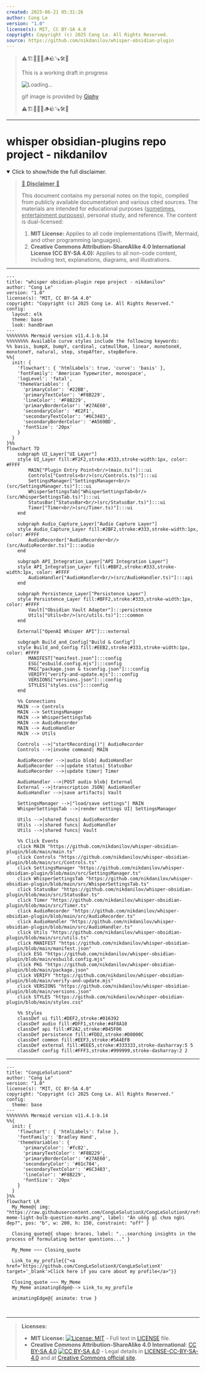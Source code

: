 ```yaml
---
created: 2025-06-21 05:31:26
author: Cong Le
version: "1.0"
license(s): MIT, CC BY-SA 4.0
copyright: Copyright (c) 2025 Cong Le. All Rights Reserved.
source: https://github.com/nikdanilov/whisper-obsidian-plugin
---
```



> ⚠️🏗️🚧🦺🧱🪵🪨🪚🛠️👷
> 
> This is a working draft in progress
> 
> ![Loading...](https://media2.giphy.com/media/v1.Y2lkPTc5MGI3NjExMXVjejV3dnVjc2o5MXd3eXBvcDR1cHlzbHQ1Z2R6YjY0ZHpmdjJ6OCZlcD12MV9pbnRlcm5hbF9naWZfYnlfaWQmY3Q9Zw/hL9q5k9dk9l0wGd4e0/giphy.gif)
>
> gif image is provided by [Giphy](https://giphy.com)
> 
> ⚠️🏗️🚧🦺🧱🪵🪨🪚🛠️👷


----




# whisper obsidian-plugins repo project - nikdanilov
<details open>
<summary>Click to show/hide the full disclaimer.</summary>
   
> <ins>📢 **Disclaimer** 🚨</ins>
>
> This document contains my personal notes on the topic,
> compiled from publicly available documentation and various cited sources.
> The materials are intended for educational purposes (<ins>sometimes, entertainment purposes</ins>), personal study, and reference.
> The content is dual-licensed:
> 1. **MIT License:** Applies to all code implementations (Swift, Mermaid, and other programming languages).
> 2. **Creative Commons Attribution-ShareAlike 4.0 International License (CC BY-SA 4.0):** Applies to all non-code content, including text, explanations, diagrams, and illustrations.

</details>


---

```mermaid
---
title: "whisper obsidian-plugin repo project - nikdanilov"
author: "Cong Le"
version: "1.0"
license(s): "MIT, CC BY-SA 4.0"
copyright: "Copyright (c) 2025 Cong Le. All Rights Reserved."
config:
  layout: elk
  theme: base
  look: handDrawn
---
%%%%%%%% Mermaid version v11.4.1-b.14
%%%%%%%% Available curve styles include the following keywords:
%% basis, bumpX, bumpY, cardinal, catmullRom, linear, monotoneX, monotoneY, natural, step, stepAfter, stepBefore.
%%{
  init: {
    'flowchart': { 'htmlLabels': true, 'curve': 'basis' },
    'fontFamily': 'American Typewriter, monospace',
    'logLevel': 'fatal',
    'themeVariables': {
      'primaryColor': '#22BB',
      'primaryTextColor': '#F8B229',
      'lineColor': '#F8B229',
      'primaryBorderColor': '#27AE60',
      'secondaryColor': '#E2F1',
      'secondaryTextColor': '#6C3483',
      'secondaryBorderColor': '#A569BD',
      'fontSize': '20px'
    }
  }
}%%
flowchart TD
    subgraph UI_Layer["UI Layer"]
    style UI_Layer fill:#F2F2,stroke:#333,stroke-width:1px, color: #FFFF
        MAIN["Plugin Entry Point<br/>(main.ts)"]:::ui
        Controls["Controls<br/>(src/Controls.ts)"]:::ui
        SettingsManager["SettingsManager<br/>(src/SettingsManager.ts)"]:::ui
        WhisperSettingsTab["WhisperSettingsTab<br/>(src/WhisperSettingsTab.ts)"]:::ui
        StatusBar["StatusBar<br/>(src/StatusBar.ts)"]:::ui
        Timer["Timer<br/>(src/Timer.ts)"]:::ui
    end

    subgraph Audio_Capture_Layer["Audio Capture Layer"]
    style Audio_Capture_Layer fill:#2BF2,stroke:#333,stroke-width:1px, color: #FFFF
        AudioRecorder["AudioRecorder<br/> (src/AudioRecorder.ts)"]:::audio
    end

    subgraph API_Integration_Layer["API Integration Layer"]
    style API_Integration_Layer fill:#BBF2,stroke:#333,stroke-width:1px, color: #FFFF
        AudioHandler["AudioHandler<br/>(src/AudioHandler.ts)"]:::api
    end

    subgraph Persistence_Layer["Persistence Layer"]
    style Persistence_Layer fill:#BFF2,stroke:#333,stroke-width:1px, color: #FFFF
        Vault["Obsidian Vault Adapter"]:::persistence
        Utils["Utils<br/>(src/utils.ts)"]:::common
    end

    External["OpenAI Whisper API"]:::external

    subgraph Build_and_Config["Build & Config"]
    style Build_and_Config fill:#EEB2,stroke:#333,stroke-width:1px, color: #FFFF
        MANIFEST["manifest.json"]:::config
        ESG["esbuild.config.mjs"]:::config
        PKG["package.json & tsconfig.json"]:::config
        VERIFY["verify-and-update.mjs"]:::config
        VERSIONS["versions.json"]:::config
        STYLES["styles.css"]:::config
    end

    %% Connections
    MAIN --> Controls
    MAIN --> SettingsManager
    MAIN --> WhisperSettingsTab
    MAIN --> AudioRecorder
    MAIN --> AudioHandler
    MAIN --> Utils

    Controls -->|"startRecording()"| AudioRecorder
    Controls -->|invoke command| MAIN

    AudioRecorder -->|audio blob| AudioHandler
    AudioRecorder -->|update status| StatusBar
    AudioRecorder -->|update timer| Timer

    AudioHandler -->|POST audio blob| External
    External -->|transcription JSON| AudioHandler
    AudioHandler -->|save artifacts| Vault

    SettingsManager -->|"load/save settings"| MAIN
    WhisperSettingsTab -->|render settings UI| SettingsManager

    Utils -->|shared funcs| AudioRecorder
    Utils -->|shared funcs| AudioHandler
    Utils -->|shared funcs| Vault

    %% Click Events
    click MAIN "https://github.com/nikdanilov/whisper-obsidian-plugin/blob/main/main.ts"
    click Controls "https://github.com/nikdanilov/whisper-obsidian-plugin/blob/main/src/Controls.ts"
    click SettingsManager "https://github.com/nikdanilov/whisper-obsidian-plugin/blob/main/src/SettingsManager.ts"
    click WhisperSettingsTab "https://github.com/nikdanilov/whisper-obsidian-plugin/blob/main/src/WhisperSettingsTab.ts"
    click StatusBar "https://github.com/nikdanilov/whisper-obsidian-plugin/blob/main/src/StatusBar.ts"
    click Timer "https://github.com/nikdanilov/whisper-obsidian-plugin/blob/main/src/Timer.ts"
    click AudioRecorder "https://github.com/nikdanilov/whisper-obsidian-plugin/blob/main/src/AudioRecorder.ts"
    click AudioHandler "https://github.com/nikdanilov/whisper-obsidian-plugin/blob/main/src/AudioHandler.ts"
    click Utils "https://github.com/nikdanilov/whisper-obsidian-plugin/blob/main/src/utils.ts"
    click MANIFEST "https://github.com/nikdanilov/whisper-obsidian-plugin/blob/main/manifest.json"
    click ESG "https://github.com/nikdanilov/whisper-obsidian-plugin/blob/main/esbuild.config.mjs"
    click PKG "https://github.com/nikdanilov/whisper-obsidian-plugin/blob/main/package.json"
    click VERIFY "https://github.com/nikdanilov/whisper-obsidian-plugin/blob/main/verify-and-update.mjs"
    click VERSIONS "https://github.com/nikdanilov/whisper-obsidian-plugin/blob/main/versions.json"
    click STYLES "https://github.com/nikdanilov/whisper-obsidian-plugin/blob/main/styles.css"

    %% Styles
    classDef ui fill:#DEF2,stroke:#016392
    classDef audio fill:#DFF1,stroke:#4F8A10
    classDef api fill:#F2A2,stroke:#B45F06
    classDef persistence fill:#FDD2,stroke:#D8000C
    classDef common fill:#EEF3,stroke:#5A4EFB
    classDef external fill:#EEE5,stroke:#333333,stroke-dasharray:5 5
    classDef config fill:#FFF3,stroke:#999999,stroke-dasharray:2 2
```

-----

<!-- 
```mermaid
%% Current Mermaid version
info
```  -->


```mermaid
---
title: "CongLeSolutionX"
author: "Cong Le"
version: "1.0"
license(s): "MIT, CC BY-SA 4.0"
copyright: "Copyright (c) 2025 Cong Le. All Rights Reserved."
config:
  theme: base
---
%%%%%%%% Mermaid version v11.4.1-b.14
%%{
  init: {
    'flowchart': { 'htmlLabels': false },
    'fontFamily': 'Bradley Hand',
    'themeVariables': {
      'primaryColor': '#fc82',
      'primaryTextColor': '#F8B229',
      'primaryBorderColor': '#27AE60',
      'secondaryColor': '#81c784',
      'secondaryTextColor': '#6C3483',
      'lineColor': '#F8B229',
      'fontSize': '20px'
    }
  }
}%%
flowchart LR
  My_Meme@{ img: "https://raw.githubusercontent.com/CongLeSolutionX/CongLeSolutionX/refs/heads/main/assets/images/My-meme-light-bulb-question-marks.png", label: "Ăn uống gì chưa ngừi đẹp?", pos: "b", w: 200, h: 150, constraint: "off" }

  Closing_quote@{ shape: braces, label: "...searching insights in the process of formulating better questions..." }
    
  My_Meme ~~~ Closing_quote
    
  Link_to_my_profile{{"<a href='https://github.com/CongLeSolutionX/CongLeSolutionX' target='_blank'>Click here if you care about my profile</a>"}}

  Closing_quote ~~~ My_Meme
  My_Meme animatingEdge@--> Link_to_my_profile
  
  animatingEdge@{ animate: true }



```

---
>**Licenses:**
>
>- **MIT License:**  [![License: MIT](https://img.shields.io/badge/License-MIT-yellow.svg)](LICENSE) - Full text in [LICENSE](LICENSE) file.
>- **Creative Commons Attribution-ShareAlike 4.0 International**: [CC BY-SA 4.0](https://creativecommons.org/licenses/by-sa/4.0/) [![CC BY-SA 4.0](https://licensebuttons.net/l/by-sa/4.0/88x31.png)](https://creativecommons.org/licenses/by-sa/4.0/) - Legal details in [LICENSE-CC-BY-SA-4.0](THE_PAST/LICENSE-CC-BY-SA-4.0) and at [Creative Commons official site](https://creativecommons.org/licenses/by-sa/4.0/).
>
---